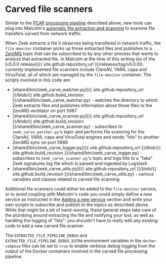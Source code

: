 # <a name="Scanners"></a>Carved file scanners

Similar to the [PCAP processing pipeline](contributing-pcap.md#PCAP) described above, new tools can plug into Malcolm's [automatic file extraction and scanning](file-scanning.md#ZeekFileExtraction) to examine file transfers carved from network traffic.

When Zeek extracts a file it observes being transfered in network traffic, the `file-monitor` container picks up those extracted files and publishes to a [ZeroMQ](https://zeromq.org/) topic that can be subscribed to by any other process that wants to analyze that extracted file. In Malcolm at the time of this writing (as of the [v5.0.0 release]({{ site.github.repository_url }}/releases/tag/v5.0.0)), currently implemented file scanners include ClamAV, YARA, capa and VirusTotal, all of which are managed by the `file-monitor` container. The scripts involved in this code are:

* [shared/bin/zeek_carve_watcher.py]({{ site.github.repository_url }}/blob/{{ site.github.build_revision }}/shared/bin/zeek_carve_watcher.py) - watches the directory to which Zeek extracts files and publishes information about those files to the ZeroMQ ventilator on port 5987
* [shared/bin/zeek_carve_scanner.py]({{ site.github.repository_url }}/blob/{{ site.github.build_revision }}/shared/bin/zeek_carve_scanner.py) - subscribes to `zeek_carve_watcher.py`'s topic and performs file scanning for the ClamAV, YARA, capa and VirusTotal engines and sends "hits" to another ZeroMQ sync on port 5988
* [shared/bin/zeek_carve_logger.py]({{ site.github.repository_url }}/blob/{{ site.github.build_revision }}/shared/bin/zeek_carve_logger.py) - subscribes to `zeek_carve_scanner.py`'s topic and logs hits to a "fake" Zeek signatures.log file which is parsed and ingested by Logstash
* [shared/bin/zeek_carve_utils.py]({{ site.github.repository_url }}/blob/{{ site.github.build_revision }}/shared/bin/zeek_carve_utils.py) - various variables and classes related to carved file scanning

Additional file scanners could either be added to the `file-monitor` service, or to avoid coupling with Malcolm's code you could simply define a new service as instructed in the [Adding a new service](contributing-new-image.md#NewImage) section and write your own scripts to subscribe and publish to the topics as described above. While that might be a bit of hand-waving, these general steps take care of the plumbing around extracting the file and notifying your tool, as well as handling the logging of "hits": you shouldn't have to really edit any *existing* code to add a new carved file scanner.

The `EXTRACTED_FILE_PIPELINE_DEBUG` and `EXTRACTED_FILE_PIPELINE_DEBUG_EXTRA` environment variables in the `docker-compose` files can be set to `true` to enable verbose debug logging from the output of the Docker containers involved in the carved file processing pipeline.